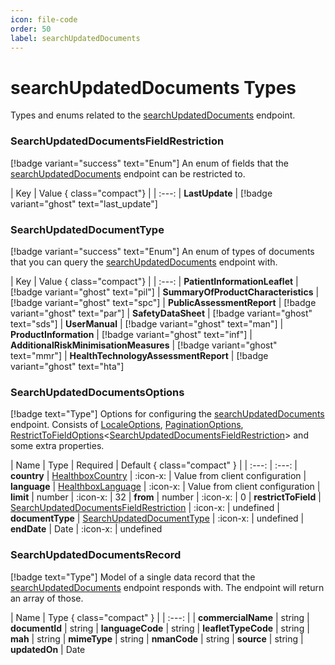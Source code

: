 ```yaml
---
icon: file-code
order: 50
label: searchUpdatedDocuments
---
```


# searchUpdatedDocuments Types

Types and enums related to the [searchUpdatedDocuments](../endpoints/#searchupdateddocuments) endpoint.

### SearchUpdatedDocumentsFieldRestriction

[!badge variant="success" text="Enum"] An enum of fields that the [searchUpdatedDocuments](../endpoints/#searchupdateddocuments) endpoint can be restricted to.

| Key | Value { class="compact"}
| | :---:
| **LastUpdate** | [!badge variant="ghost" text="last_update"]

### SearchUpdatedDocumentType

[!badge variant="success" text="Enum"] An enum of types of documents that you can query the [searchUpdatedDocuments](../endpoints/#searchupdateddocuments) endpoint with.

| Key | Value { class="compact"}
| | :---:
| **PatientInformationLeaflet** | [!badge variant="ghost" text="pil"]
| **SummaryOfProductCharacteristics** | [!badge variant="ghost" text="spc"]
| **PublicAssessmentReport** | [!badge variant="ghost" text="par"]
| **SafetyDataSheet** | [!badge variant="ghost" text="sds"]
| **UserManual** | [!badge variant="ghost" text="man"]
| **ProductInformation** | [!badge variant="ghost" text="inf"]
| **AdditionalRiskMinimisationMeasures** | [!badge variant="ghost" text="mmr"]
| **HealthTechnologyAssessmentReport** | [!badge variant="ghost" text="hta"]

### SearchUpdatedDocumentsOptions 
[!badge text="Type"] Options for configuring the [searchUpdatedDocuments](../endpoints/#searchupdateddocuments) endpoint. Consists of [LocaleOptions](./general-types/#localeoptions), [PaginationOptions](./general-types/#paginationoptions), [RestrictToFieldOptions](./general-types/#restricttofieldoptionst)<[SearchUpdatedDocumentsFieldRestriction](#searchupdateddocumentsfieldrestriction)> and some extra properties.

| Name | Type | Required | Default { class="compact" }
| | :---: | :---: 
| **country** | [HealthboxCountry](./general-types/#healthboxcountry) | :icon-x: | Value from client configuration
| **language** | [HealthboxLanguage](./general-types/#healthboxlanguage) | :icon-x: | Value from client configuration
| **limit** | number | :icon-x: | 32
| **from** | number | :icon-x: | 0
| **restrictToField** | [SearchUpdatedDocumentsFieldRestriction](#searchupdateddocumentsfieldrestriction) | :icon-x: | undefined
| **documentType** | [SearchUpdatedDocumentType](#searchupdateddocumenttype) | :icon-x: | undefined
| **endDate** | Date | :icon-x: | undefined

### SearchUpdatedDocumentsRecord 
[!badge text="Type"] Model of a single data record that the [searchUpdatedDocuments](../endpoints/#searchupdateddocuments) endpoint responds with. The endpoint will return an array of those.

| Name | Type   { class="compact" }
| | :---: |
| **commercialName** | string 
| **documentId** | string 
| **languageCode** | string
| **leafletTypeCode** | string
| **mah** | string
| **mimeType** | string
| **nmanCode** | string
| **source** | string
| **updatedOn** | Date
